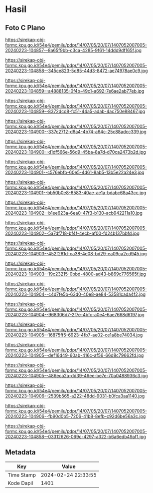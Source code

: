 # Hasil

## Foto C Plano

https://sirekap-obj-formc.kpu.go.id/54e4/pemilu/pdpr/14/07/05/20/07/1407052007005-20240223-104857--8a65f9bb-c3ca-4285-9f61-14ddd9df165f.jpg

https://sirekap-obj-formc.kpu.go.id/54e4/pemilu/pdpr/14/07/05/20/07/1407052007005-20240223-104858--345ce823-5d85-44d3-8472-ae74978ae0c9.jpg

https://sirekap-obj-formc.kpu.go.id/54e4/pemilu/pdpr/14/07/05/20/07/1407052007005-20240223-104859--a4888135-0f4b-49c1-a692-7e6ae2ab77eb.jpg

https://sirekap-obj-formc.kpu.go.id/54e4/pemilu/pdpr/14/07/05/20/07/1407052007005-20240223-104859--8372dcd8-fc51-44a5-adab-4ac750e88467.jpg

https://sirekap-obj-formc.kpu.go.id/54e4/pemilu/pdpr/14/07/05/20/07/1407052007005-20240223-104900--337c2712-d6a4-4b74-a64c-25c88adcc339.jpg

https://sirekap-obj-formc.kpu.go.id/54e4/pemilu/pdpr/14/07/05/20/07/1407052007005-20240223-104900--d1df566e-56d9-45ba-8a7d-d70ca2473b2d.jpg

https://sirekap-obj-formc.kpu.go.id/54e4/pemilu/pdpr/14/07/05/20/07/1407052007005-20240223-104901--c576ebfb-60e5-4d61-8ab5-13b5e22a24e3.jpg

https://sirekap-obj-formc.kpu.go.id/54e4/pemilu/pdpr/14/07/05/20/07/1407052007005-20240223-104901--bb50b0e8-6583-40ae-ae1a-bdabc68a43cc.jpg

https://sirekap-obj-formc.kpu.go.id/54e4/pemilu/pdpr/14/07/05/20/07/1407052007005-20240223-104902--b1ee623a-6ea0-47f3-b130-acb942211a10.jpg

https://sirekap-obj-formc.kpu.go.id/54e4/pemilu/pdpr/14/07/05/20/07/1407052007005-20240223-104902--5a7df718-bf4f-4ecb-af00-fd24b137bbfd.jpg

https://sirekap-obj-formc.kpu.go.id/54e4/pemilu/pdpr/14/07/05/20/07/1407052007005-20240223-104903--452f261d-ca38-4e08-bd29-ea09ca2cd945.jpg

https://sirekap-obj-formc.kpu.go.id/54e4/pemilu/pdpr/14/07/05/20/07/1407052007005-20240223-104903--19c23215-0bbd-4800-ad43-b869c776565f.jpg

https://sirekap-obj-formc.kpu.go.id/54e4/pemilu/pdpr/14/07/05/20/07/1407052007005-20240223-104904--c4d7fe5b-63d0-40e8-ae84-53581cada4f2.jpg

https://sirekap-obj-formc.kpu.go.id/54e4/pemilu/pdpr/14/07/05/20/07/1407052007005-20240223-104904--968306d7-2f7e-4bfc-a0e4-6ae7668d6197.jpg

https://sirekap-obj-formc.kpu.go.id/54e4/pemilu/pdpr/14/07/05/20/07/1407052007005-20240223-104905--16875ff5-6923-4fb7-ae02-ce1a8be74034.jpg

https://sirekap-obj-formc.kpu.go.id/54e4/pemilu/pdpr/14/07/05/20/07/1407052007005-20240223-104905--def16d49-60ab-416c-af56-66d8c79662fd.jpg

https://sirekap-obj-formc.kpu.go.id/54e4/pemilu/pdpr/14/07/05/20/07/1407052007005-20240223-104905--486eca2a-dd39-46ee-be7e-70a0488936c3.jpg

https://sirekap-obj-formc.kpu.go.id/54e4/pemilu/pdpr/14/07/05/20/07/1407052007005-20240223-104906--2539b565-a222-48dd-9031-b0fca3aa1140.jpg

https://sirekap-obj-formc.kpu.go.id/54e4/pemilu/pdpr/14/07/05/20/07/1407052007005-20240223-104906--fb90d0b5-7206-41b8-8efb-c92d6be56a3c.jpg

https://sirekap-obj-formc.kpu.go.id/54e4/pemilu/pdpr/14/07/05/20/07/1407052007005-20240223-104858--03312626-069c-4297-a322-b6a6edb49af1.jpg


## Metadata

| Key        | Value               |
| ---------- | ------------------- |
| Time Stamp | 2024-02-24 22:33:55 |
| Kode Dapil | 1401                |



